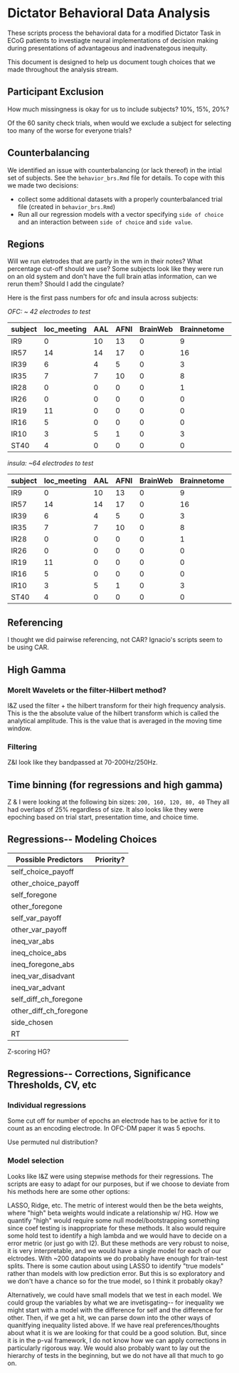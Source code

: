 # Dictator Behavioral Data Analysis

These scripts process the behavioral data for a modified Dictator Task in ECoG patients to investiagte neural implementations of decision making during presentations of advantageous and inadvenategous inequity.

This document is designed to help us document tough choices that we made throughout the analysis stream.

## Participant Exclusion

How much missingness is okay for us to include subjects? 10%, 15%, 20%?

Of the 60 sanity check trials, when would we exclude a subject for selecting too many of the worse for everyone trials? 

## Counterbalancing

We identified an issue with counterbalancing (or lack thereof) in the intial set of subjects. See the `behavior_brs.Rmd` file for details. To cope with this we made two decisions:

* collect some additional datasets with a properly counterbalanced trial file (created in `behavior_brs.Rmd`)
* Run all our regression models with a vector specifying `side of choice` and an interaction between `side of choice` and `side value`.

## Regions

Will we run eletrodes that are partly in the wm in their notes? What percentage cut-off should we use? Some subjects look like they were run on an old system and don't have the full brain atlas information, can we rerun them? Should I add the cingulate?

Here is the first pass numbers for ofc and insula across subjects:

*OFC: ~ 42 electrodes to test*

| subject 	| loc_meeting 	| AAL 	| AFNI 	| BrainWeb 	| Brainnetome 	| JuBrain 	| VTPM 	|
|---------	|-------------	|-----	|------	|----------	|-------------	|---------	|------	|
| IR9     	| 0           	| 10  	| 13   	| 0        	| 9           	| 3       	| 0    	|
| IR57    	| 14          	| 14  	| 17   	| 0        	| 16          	| 5       	| 0    	|
| IR39    	| 6           	| 4   	| 5    	| 0        	| 3           	| 1       	| 0    	|
| IR35    	| 7           	| 7   	| 10   	| 0        	| 8           	| 4       	| 0    	|
| IR28    	| 0           	| 0   	| 0    	| 0        	| 1           	| 0       	| 0    	|
| IR26    	| 0           	| 0   	| 0    	| 0        	| 0           	| 0       	| 0    	|
| IR19    	| 11          	| 0   	| 0    	| 0        	| 0           	| 0       	| 0    	|
| IR16    	| 5           	| 0   	| 0    	| 0        	| 0           	| 0       	| 0    	|
| IR10    	| 3           	| 5   	| 1    	| 0        	| 3           	| 0       	| 0    	|
| ST40    	| 4           	| 0   	| 0    	| 0        	| 0           	| 0       	| 0    	|


*insula: ~64 electrodes to test*

| subject 	| loc_meeting 	| AAL 	| AFNI 	| BrainWeb 	| Brainnetome 	| JuBrain 	| VTPM 	|
|---------	|-------------	|-----	|------	|----------	|-------------	|---------	|------	|
| IR9     	| 0           	| 10  	| 13   	| 0        	| 9           	| 3       	| 0    	|
| IR57    	| 14          	| 14  	| 17   	| 0        	| 16          	| 5       	| 0    	|
| IR39    	| 6           	| 4   	| 5    	| 0        	| 3           	| 1       	| 0    	|
| IR35    	| 7           	| 7   	| 10   	| 0        	| 8           	| 4       	| 0    	|
| IR28    	| 0           	| 0   	| 0    	| 0        	| 1           	| 0       	| 0    	|
| IR26    	| 0           	| 0   	| 0    	| 0        	| 0           	| 0       	| 0    	|
| IR19    	| 11          	| 0   	| 0    	| 0        	| 0           	| 0       	| 0    	|
| IR16    	| 5           	| 0   	| 0    	| 0        	| 0           	| 0       	| 0    	|
| IR10    	| 3           	| 5   	| 1    	| 0        	| 3           	| 0       	| 0    	|
| ST40    	| 4           	| 0   	| 0    	| 0        	| 0           	| 0       	| 0    	|


## Referencing

I thought we did pairwise referencing, not CAR? Ignacio's scripts seem to be using CAR.

## High Gamma

### Morelt Wavelets or the filter-Hilbert method?

I&Z used the filter + the hilbert transform for their high frequency analysis. This is the the absolute value of the hilbert transform which is called the analytical amplitude. This is the value that is averaged in the moving time window.

### Filtering

Z&I look like they bandpassed at 70-200Hz/250Hz.

## Time binning (for regressions and high gamma)

Z & I were looking at the following bin sizes: `200, 160, 120, 80, 40` They all had overlaps of 25% regardless of size. It also looks like they were epoching based on trial start, presentation time, and choice time.

## Regressions-- Modeling Choices

| Possible Predictors | Priority? |
| ------------------- | :-------: |
| self_choice_payoff | |
| other_choice_payoff | |
| self_foregone | |
| other_foregone | |
| self_var_payoff | |
| other_var_payoff | |
| ineq_var_abs | |
| ineq_choice_abs | |
| ineq_foregone_abs | |
| ineq_var_disadvant | |
| ineq_var_advant | |
| self_diff_ch_foregone | |
| other_diff_ch_foregone | |
| side_chosen | |
| RT | |

Z-scoring HG?

## Regressions-- Corrections, Significance Thresholds, CV, etc

### Individual regressions

Some cut off for number of epochs an electrode has to be active for it to count as an encoding electrode. In OFC-DM paper it was 5 epochs.

Use permuted nul distribution?

### Model selection

Looks like I&Z were using stepwise methods for their regressions. The scripts are easy to adapt for our purposes, but if we choose to deviate from his methods here are some other options:

LASSO, Ridge, etc. The metric of interest would then be the beta weights, where "high" beta weights would indicate a relationship w/ HG. How we quantify "high" would require some null model/bootstrapping something since coef testing is inappropriate for these methods. It also would require some hold test to identify a high lambda and we would have to decide on a error metric (or just go with l2). But these methods are very robust to noise, it is very interpretable, and we would have a single model for each of our elctrodes. With ~200 datapoints we do probably have enough for train-test splits. There is some caution about using LASSO to identify "true models" rather than models with low prediction error. But this is so exploratory and we don't have a chance so for the true model, so I think it probably okay?

Alternatively, we could have small models that we test in each model. We could group the variables by what we are invetisgating-- for inequality we might start with a model with the difference for self and the difference for other. Then, if we get a hit, we can parse down into the other ways of quanitfying inequality listed above. If we have real preferences/thoughts about what it is we are looking for that could be a good solution. But, since it is in the p-val framework, I do not know how we can apply corrections in particularly rigorous way. We would also probably want to lay out the hierarchy of tests in the beginning, but we do not have all that much to go on.







